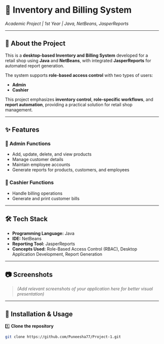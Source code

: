 # 🛒 Inventory and Billing System

_Academic Project | 1st Year | Java, NetBeans, JasperReports_

---

## 📖 About the Project
This is a **desktop-based Inventory and Billing System** developed for a retail shop using **Java** and **NetBeans**, with integrated **JasperReports** for automated report generation.  

The system supports **role-based access control** with two types of users:
- **Admin**
- **Cashier**

This project emphasizes **inventory control**, **role-specific workflows**, and **report automation**, providing a practical solution for retail shop management.

---

## ✨ Features

### 🔐 Admin Functions
- Add, update, delete, and view products
- Manage customer details
- Maintain employee accounts
- Generate reports for products, customers, and employees

### 🧾 Cashier Functions
- Handle billing operations
- Generate and print customer bills

---

## 🛠 Tech Stack
- **Programming Language:** Java  
- **IDE:** NetBeans  
- **Reporting Tool:** JasperReports  
- **Concepts Used:** Role-Based Access Control (RBAC), Desktop Application Development, Report Generation

---

## 📷 Screenshots
> *(Add relevant screenshots of your application here for better visual presentation)*

---

## 🚀 Installation & Usage

1️⃣ **Clone the repository**
```bash
git clone https://github.com/Puneesha77/Project-1.git
